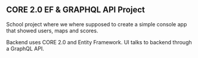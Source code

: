 ## CORE 2.0 EF &amp; GRAPHQL API Project

School project where we where supposed to create a simple console app that showed users, maps and scores.

Backend uses CORE 2.0 and Entity Framework. UI talks to backend through a GraphQL API.
